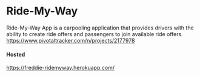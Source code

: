 # Ride-My-Way
Ride-My-Way App is a carpooling application that provides drivers with the ability to create ride offers and passengers to join available ride offers.
https://www.pivotaltracker.com/n/projects/2177978

#### Hosted
https://freddie-ridemyway.herokuapp.com/